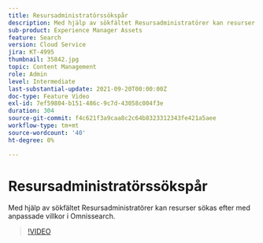 ```yaml
---
title: Resursadministratörssökspår
description: Med hjälp av sökfältet Resursadministratörer kan resurser sökas efter med anpassade villkor i Omnissearch.
sub-product: Experience Manager Assets
feature: Search
version: Cloud Service
jira: KT-4995
thumbnail: 35842.jpg
topic: Content Management
role: Admin
level: Intermediate
last-substantial-update: 2021-09-20T00:00:00Z
doc-type: Feature Video
exl-id: 7ef59804-b151-486c-9c7d-43058c004f3e
duration: 304
source-git-commit: f4c621f3a9caa8c2c64b8323312343fe421a5aee
workflow-type: tm+mt
source-wordcount: '40'
ht-degree: 0%

---
```


# Resursadministratörssökspår

Med hjälp av sökfältet Resursadministratörer kan resurser sökas efter med anpassade villkor i Omnissearch.

>[!VIDEO](https://video.tv.adobe.com/v/35842?quality=12&learn=on)
